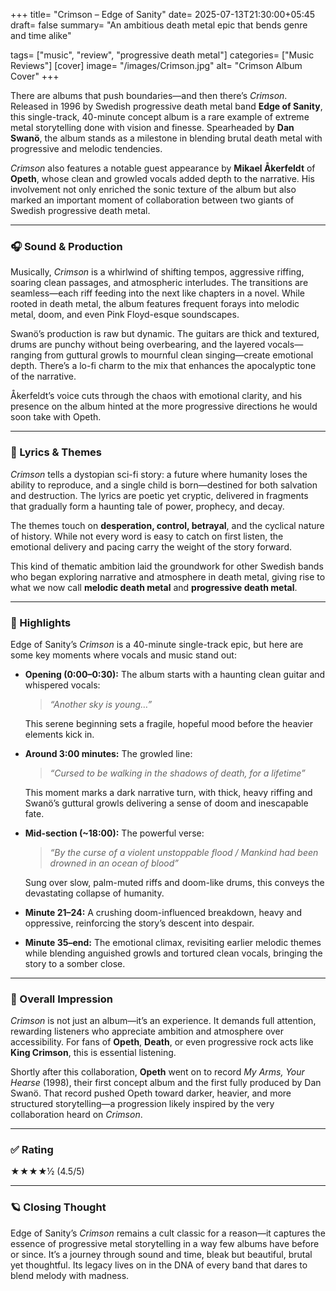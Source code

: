 +++
title= "Crimson – Edge of Sanity"
date= 2025-07-13T21:30:00+05:45
draft= false
summary= "An ambitious death metal epic that bends genre and time alike"

tags= ["music", "review", "progressive death metal"]
categories= ["Music Reviews"]
[cover]
    image= "/images/Crimson.jpg"
    alt= "Crimson Album Cover"
+++


There are albums that push boundaries—and then there’s *Crimson*. Released in 1996 by Swedish progressive death metal band **Edge of Sanity**, this single-track, 40-minute concept album is a rare example of extreme metal storytelling done with vision and finesse. Spearheaded by **Dan Swanö**, the album stands as a milestone in blending brutal death metal with progressive and melodic tendencies.

*Crimson* also features a notable guest appearance by **Mikael Åkerfeldt** of **Opeth**, whose clean and growled vocals added depth to the narrative. His involvement not only enriched the sonic texture of the album but also marked an important moment of collaboration between two giants of Swedish progressive death metal.

---

### 🎧 Sound & Production

Musically, *Crimson* is a whirlwind of shifting tempos, aggressive riffing, soaring clean passages, and atmospheric interludes. The transitions are seamless—each riff feeding into the next like chapters in a novel. While rooted in death metal, the album features frequent forays into melodic metal, doom, and even Pink Floyd-esque soundscapes.

Swanö’s production is raw but dynamic. The guitars are thick and textured, drums are punchy without being overbearing, and the layered vocals—ranging from guttural growls to mournful clean singing—create emotional depth. There’s a lo-fi charm to the mix that enhances the apocalyptic tone of the narrative.

Åkerfeldt’s voice cuts through the chaos with emotional clarity, and his presence on the album hinted at the more progressive directions he would soon take with Opeth.

---

### 🧾 Lyrics & Themes

*Crimson* tells a dystopian sci-fi story: a future where humanity loses the ability to reproduce, and a single child is born—destined for both salvation and destruction. The lyrics are poetic yet cryptic, delivered in fragments that gradually form a haunting tale of power, prophecy, and decay.

The themes touch on **desperation, control, betrayal**, and the cyclical nature of history. While not every word is easy to catch on first listen, the emotional delivery and pacing carry the weight of the story forward.

This kind of thematic ambition laid the groundwork for other Swedish bands who began exploring narrative and atmosphere in death metal, giving rise to what we now call **melodic death metal** and **progressive death metal**.

---

### 🌟 Highlights

Edge of Sanity’s *Crimson* is a 40-minute single-track epic, but here are some key moments where vocals and music stand out:
- **Opening (0:00–0:30):** The album starts with a haunting clean guitar and whispered vocals:  
  > *“Another sky is young…”*  
  
  This serene beginning sets a fragile, hopeful mood before the heavier elements kick in.

- **Around 3:00 minutes:** The growled line:  

  > *“Cursed to be walking in the shadows of death, for a lifetime”*  
  
  This moment marks a dark narrative turn, with thick, heavy riffing and Swanö’s guttural growls delivering a sense of doom and inescapable fate.

- **Mid-section (~18:00):** The powerful verse:  
  > *“By the curse of a violent unstoppable flood / Mankind had been drowned in an ocean of blood”*

  Sung over slow, palm-muted riffs and doom-like drums, this conveys the devastating collapse of humanity.

- **Minute 21–24:** A crushing doom-influenced breakdown, heavy and oppressive, reinforcing the story’s descent into despair.

- **Minute 35–end:** The emotional climax, revisiting earlier melodic themes while blending anguished growls and tortured clean vocals, bringing the story to a somber close.

---


### 🎯 Overall Impression

*Crimson* is not just an album—it’s an experience. It demands full attention, rewarding listeners who appreciate ambition and atmosphere over accessibility. For fans of **Opeth**, **Death**, or even progressive rock acts like **King Crimson**, this is essential listening.

Shortly after this collaboration, **Opeth** went on to record *My Arms, Your Hearse* (1998), their first concept album and the first fully produced by Dan Swanö. That record pushed Opeth toward darker, heavier, and more structured storytelling—a progression likely inspired by the very collaboration heard on *Crimson*.

---

### ✅ Rating
★★★★½ (4.5/5)

---


### 🪐 Closing Thought
Edge of Sanity’s *Crimson* remains a cult classic for a reason—it captures the essence of progressive metal storytelling in a way few albums have before or since. It’s a journey through sound and time, bleak but beautiful, brutal yet thoughtful. Its legacy lives on in the DNA of every band that dares to blend melody with madness.

